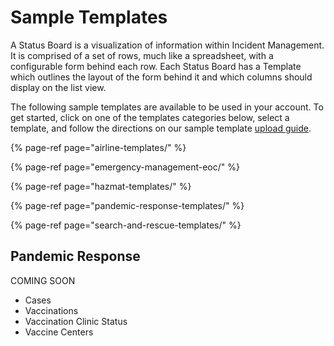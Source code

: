 # Sample Templates

A Status Board is a visualization of information within Incident Management. It is comprised of a set of rows, much like a spreadsheet, with a configurable form behind each row. Each Status Board has a Template which outlines the layout of the form behind it and which columns should display on the list view.

The following sample templates are available to be used in your account. To get started, click on one of the templates categories below, select a template, and follow the directions on our sample template [upload guide](importing-sample-templates.md). 

{% page-ref page="airline-templates/" %}

{% page-ref page="emergency-management-eoc/" %}

{% page-ref page="hazmat-templates/" %}

{% page-ref page="pandemic-response-templates/" %}

{% page-ref page="search-and-rescue-templates/" %}



## Pandemic Response

COMING SOON

* Cases
* Vaccinations
* Vaccination Clinic Status
* Vaccine Centers

## 

